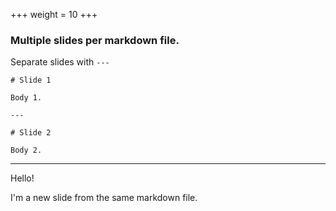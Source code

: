 +++
weight = 10
+++

### Multiple slides per markdown file.

Separate slides with `---`

```
# Slide 1

Body 1.

---

# Slide 2

Body 2.

```

---

Hello!

I'm a new slide from the same markdown file.
